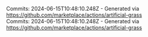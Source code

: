 Commits: 2024-06-15T10:48:10.248Z - Generated via https://github.com/marketplace/actions/artificial-grass
<br>
Commits: 2024-06-15T10:48:10.248Z - Generated via https://github.com/marketplace/actions/artificial-grass
<br>
